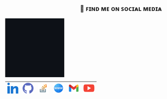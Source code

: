 <!-- Start 𝙲𝚘𝚗𝚗𝚎𝚌𝚝 𝚆𝚒𝚝𝚑 𝙼𝚎 Section --> 
<!-- 𝙲𝚘𝚗𝚗𝚎𝚌𝚝 𝚆𝚒𝚝𝚑 𝙼𝚎 -->
<h2 align="right"> 🔺 ꜰɪɴᴅ ᴍᴇ ᴏɴ ꜱᴏᴄɪᴀʟ ᴍᴇᴅɪᴀ </h2>

<!-- handshake gif -->
<img align="left" alt="handshake" src="media/gif/handshake.gif" width="190px">

<br><br><br>

<!-- Start Social Links -->
<table align="right">
    <thead>
        <tr>
            <th align="center"><a href="https://www.linkedin.com/in/montasim">
                <img align="center" alt="LinkedIn" width="35px" src="media/icons/linkedin.png"/></a>
            </th>
	        <th align="center"><a href="https://www.github.com/montasim">
                <img align="center" alt="Github - montasim" width="35px"   src="media/icons/github.png"/></a>
            </th>
            <th align="center"><a href="https://stackoverflow.com/users/10429621/coderaid">
                <img align="center" alt="Stackoverflow - coderaid" width="35px" src="media/icons/stack-overflow.png"/></a>
            </th>
            <th align="center"><a href="https://montasim.github.io">
                <img align="center" alt="Website - montasim.github.io" width="35px" src="media/icons/website.png"/></a>
            </th>
            <th align="center"><a href="mailto:montasimmamun@gmail.com">
                <img align="center" alt="Gmail - montasimmamun@gmail.com" width="35px" src="media/icons/gmail.png"/></a>
            </th>
            <th align="center"><a href="https://www.youtube.com/channel/UCkkBnedfjKU-toiKQ-rxvtA">
                <img align="center" alt="YouTube -Rohan Das" width="35px" src="media/icons/youtube.png"/></a>
            </th>
        </tr>
    </thead>
</table>
<!-- End Social Links -->
<!-- End 𝙲𝚘𝚗𝚗𝚎𝚌𝚝 𝚆𝚒𝚝𝚑 𝙼𝚎 Section -->